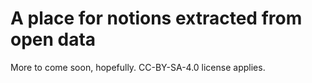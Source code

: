 # A place for notions extracted from open data
More to come soon, hopefully.
CC-BY-SA-4.0 license applies.
